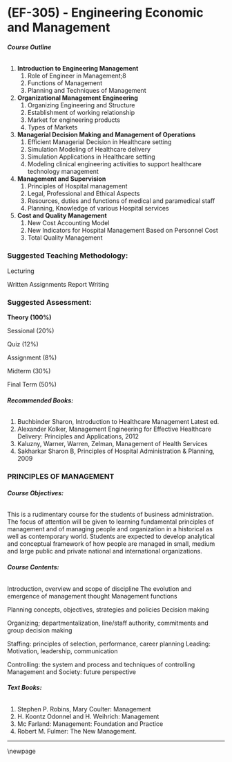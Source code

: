 # **(EF-305) - Engineering Economic and Management**


###### **Course Outline**
1. **Introduction to Engineering Management**
   1. Role of Engineer in Management;8
   1. Functions of Management
   1. Planning and Techniques of Management
1. **Organizational Management Engineering**
   1. Organizing Engineering and Structure
   1. Establishment of working relationship
   1. Market for engineering products
   1. Types of Markets
1. **Managerial Decision Making and Management of Operations**
   1. Efficient Managerial Decision in Healthcare setting
   1. Simulation Modeling of Healthcare delivery
   1. Simulation Applications in Healthcare setting
   1. Modeling clinical engineering activities to support healthcare technology management
1. **Management and Supervision**
   1. Principles of Hospital management
   1. Legal, Professional and Ethical Aspects
   1. Resources, duties and functions of medical and paramedical staff
   1. Planning, Knowledge of various Hospital services
1. **Cost and Quality Management**
   1. New Cost Accounting Model
   1. New Indicators for Hospital Management Based on Personnel Cost
   1. Total Quality Management
### **Suggested Teaching Methodology:**
Lecturing

Written Assignments Report Writing
### **Suggested Assessment:**
**Theory (100%)**

Sessional (20%)

Quiz (12%)

Assignment (8%)

Midterm (30%)

Final Term (50%)
###### **Recommended Books:**
1. Buchbinder Sharon, Introduction to Healthcare Management Latest ed.
1. Alexander Kolker, Management Engineering for Effective Healthcare Delivery: Principles and Applications, 2012
1. Kaluzny, Warner, Warren, Zelman, Management of Health Services
1. Sakharkar Sharon B, Principles of Hospital Administration & Planning, 2009

### **PRINCIPLES OF MANAGEMENT**
###### **Course Objectives:**
This is a rudimentary course for the students of business administration. The focus of attention will be given to learning fundamental principles of management and of managing people and organization in a historical as well as contemporary world. Students are expected to develop analytical and conceptual framework of how people are managed in small, medium and large public and private national and international organizations.

###### **Course Contents:**
Introduction, overview and scope of discipline The evolution and emergence of management thought Management functions

Planning concepts, objectives, strategies and policies Decision making

Organizing; departmentalization, line/staff authority, commitments and group decision making

Staffing: principles of selection, performance, career planning Leading: Motivation, leadership, communication

Controlling: the system and process and techniques of controlling Management and Society: future perspective

###### **Text Books:**
1. Stephen P. Robins, Mary Coulter: Management
1. H. Koontz Odonnel and H. Weihrich: Management
1. Mc Farland: Management: Foundation and Practice
1. Robert M. Fulmer: The New Management.

___
\newpage